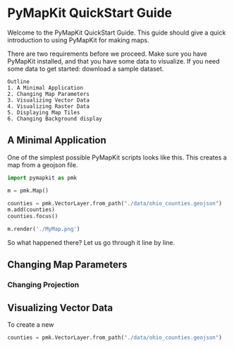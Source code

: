 PyMapKit QuickStart Guide
==

Welcome to the PyMapKit QuickStart Guide. This guide should give a quick 
introduction to using PyMapKit for making maps. 

There are two requirements before we proceed.
Make sure you have PyMapKit installed, and that you have some data to visualize.
If you need some data to get started: download a sample dataset.


```
Outline
1. A Minimal Application
2. Changing Map Parameters
3. Visualizing Vector Data
4. Visualizing Raster Data
5. Displaying Map Tiles
6. Changing Background display
```



## A Minimal Application
One of the simplest possible PyMapKit scripts looks like this. This creates a
map from a geojson file.

```python
import pymapkit as pmk

m = pmk.Map()

counties = pmk.VectorLayer.from_path("./data/ohio_counties.geojson")
m.add(counties)
counties.focus()

m.render('./MyMap.png')
```

So what happened there? Let us go through it line by line.




 ## Changing Map Parameters

### Changing Projection



## Visualizing Vector Data

To create a new 

```python
counties = pmk.VectorLayer.from_path("./data/ohio_counties.geojson")
```